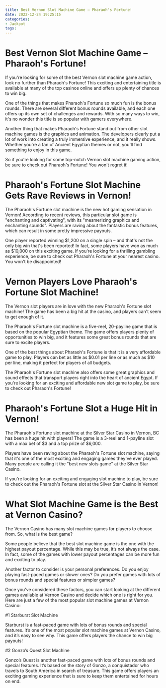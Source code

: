 ```yaml
---
title: Best Vernon Slot Machine Game – Pharaoh's Fortune!
date: 2022-12-24 19:25:15
categories:
- Jackpot
tags:
---
```



#  Best Vernon Slot Machine Game – Pharaoh's Fortune!

If you're looking for some of the best Vernon slot machine game action, look no further than Pharaoh's Fortune! This exciting and entertaining title is available at many of the top casinos online and offers up plenty of chances to win big.

One of the things that makes Pharaoh's Fortune so much fun is the bonus rounds. There are several different bonus rounds available, and each one offers up its own set of challenges and rewards. With so many ways to win, it's no wonder this title is so popular with gamers everywhere.

Another thing that makes Pharaoh's Fortune stand out from other slot machine games is the graphics and animation. The developers clearly put a lot of work into creating a truly immersive experience, and it really shows. Whether you're a fan of Ancient Egyptian themes or not, you'll find something to enjoy in this game.

So if you're looking for some top-notch Vernon slot machine gaming action, be sure to check out Pharaoh's Fortune! You won't regret it!

#  Pharaoh's Fortune Slot Machine Gets Rave Reviews in Vernon!

The Pharaoh's Fortune slot machine is the new hot gaming sensation in Vernon! According to recent reviews, this particular slot game is "enchanting and captivating", with its "mesmerizing graphics and enchanting sounds". Players are raving about the fantastic bonus features, which can result in some pretty impressive payouts.

One player reported winning $1,200 on a single spin – and that's not the only big win that's been reported! In fact, some players have won as much as $10,000 on this exciting game. If you're looking for a thrilling gambling experience, be sure to check out Pharaoh's Fortune at your nearest casino. You won't be disappointed!

#  Vernon Players Love Pharaoh's Fortune Slot Machine!

The Vernon slot players are in love with the new Pharaoh's Fortune slot machine! The game has been a big hit at the casino, and players can't seem to get enough of it.

The Pharaoh's Fortune slot machine is a five-reel, 20-payline game that is based on the popular Egyptian theme. The game offers players plenty of opportunities to win big, and it features some great bonus rounds that are sure to excite players.

One of the best things about Pharaoh's Fortune is that it is a very affordable game to play. Players can bet as little as $0.01 per line or as much as $10 per line, making it perfect for players of all budgets.

The Pharaoh's Fortune slot machine also offers some great graphics and sound effects that transport players right into the heart of ancient Egypt. If you're looking for an exciting and affordable new slot game to play, be sure to check out Pharaoh's Fortune!

#  Pharaoh's Fortune Slot a Huge Hit in Vernon!

The Pharaoh's Fortune slot machine at the Silver Star Casino in Vernon, BC has been a huge hit with players! The game is a 3-reel and 1-payline slot with a max bet of $3 and a top prize of $6,000.

Players have been raving about the Pharaoh's Fortune slot machine, saying that it's one of the most exciting and engaging games they've ever played. Many people are calling it the "best new slots game" at the Silver Star Casino.

If you're looking for an exciting and engaging slot machine to play, be sure to check out the Pharaoh's Fortune slot at the Silver Star Casino in Vernon!

#  What Slot Machine Game is the Best at Vernon Casino?

The Vernon Casino has many slot machine games for players to choose from. So, what is the best game?

Some people believe that the best slot machine game is the one with the highest payout percentage. While this may be true, it’s not always the case. In fact, some of the games with lower payout percentages can be more fun and exciting to play.

Another factor to consider is your personal preferences. Do you enjoy playing fast-paced games or slower ones? Do you prefer games with lots of bonus rounds and special features or simpler games?

Once you’ve considered these factors, you can start looking at the different games available at Vernon Casino and decide which one is right for you. Here are just a few of the most popular slot machine games at Vernon Casino:

#1 Starburst Slot Machine

Starburst is a fast-paced game with lots of bonus rounds and special features. It’s one of the most popular slot machine games at Vernon Casino, and it’s easy to see why. This game offers players the chance to win big payouts!

#2 Gonzo’s Quest Slot Machine

Gonzo’s Quest is another fast-paced game with lots of bonus rounds and special features. It’s based on the story of Gonzo, a conquistador who travels to South America in search of treasure. This game offers players an exciting gaming experience that is sure to keep them entertained for hours on end.